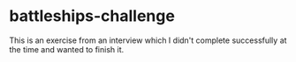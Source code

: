 # battleships-challenge
This is an exercise from an interview which I didn't complete successfully at the time and wanted to finish it.
